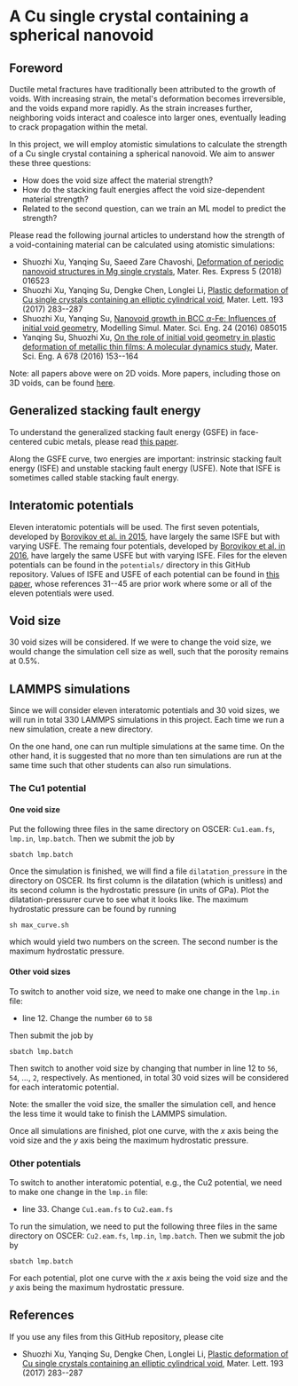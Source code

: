 # A Cu single crystal containing a spherical nanovoid

## Foreword

Ductile metal fractures have traditionally been attributed to the growth of voids. With increasing strain, the metal's deformation becomes irreversible, and the voids expand more rapidly. As the strain increases further, neighboring voids interact and coalesce into larger ones, eventually leading to crack propagation within the metal.

In this project, we will employ atomistic simulations to calculate the strength of a Cu single crystal containing a spherical nanovoid. We aim to answer these three questions:

- How does the void size affect the material strength?
- How do the stacking fault energies affect the void size-dependent material strength?
- Related to the second question, can we train an ML model to predict the strength?

Please read the following journal articles to understand how the strength of a void-containing material can be calculated using atomistic simulations:

- Shuozhi Xu, Yanqing Su, Saeed Zare Chavoshi, [Deformation of periodic nanovoid structures in Mg single crystals](http://dx.doi.org/10.1088/2053-1591/aaa678), Mater. Res. Express 5 (2018) 016523
- Shuozhi Xu, Yanqing Su, Dengke Chen, Longlei Li, [Plastic deformation of Cu single crystals containing an elliptic cylindrical void](http://dx.doi.org/10.1016/j.matlet.2017.02.005), Mater. Lett. 193 (2017) 283--287
- Shuozhi Xu, Yanqing Su, [Nanovoid growth in BCC $\alpha$-Fe: Influences of initial void geometry](http://dx.doi.org/10.1088/0965-0393/24/8/085015), Modelling Simul. Mater. Sci. Eng. 24 (2016) 085015
- Yanqing Su, Shuozhi Xu, [On the role of initial void geometry in plastic deformation of metallic thin films: A molecular dynamics study](http://dx.doi.org/10.1016/j.msea.2016.09.091), Mater. Sci. Eng. A 678 (2016) 153--164

Note: all papers above were on 2D voids. More papers, including those on 3D voids, can be found [here](https://drive.google.com/drive/folders/10zcbMxHpxCnG1PrJtRhMz4cvf44nXNWz?usp=sharing).

## Generalized stacking fault energy

To understand the generalized stacking fault energy (GSFE) in face-centered cubic metals, please read [this paper](http://dx.doi.org/10.1063/1.5115282).

Along the GSFE curve, two energies are important: instrinsic stacking fault energy (ISFE) and unstable stacking fault energy (USFE). Note that ISFE is sometimes called stable stacking fault energy.

## Interatomic potentials

Eleven interatomic potentials will be used. The first seven potentials, developed by [Borovikov et al. in 2015](http://dx.doi.org/10.1088/0965-0393/23/5/055003), have largely the same ISFE but with varying USFE. The remaing four potentials, developed by [Borovikov et al. in 2016](10.1088/0965-0393/24/8/085017), have largely the same USFE but with varying ISFE. Files for the eleven potentials can be found in the `potentials/` directory in this GitHub repository. Values of ISFE and USFE of each potential can be found in [this paper](http://dx.doi.org/10.1007/s10853-023-08779-8), whose references 31--45 are prior work where some or all of the eleven potentials were used.

## Void size

30 void sizes will be considered. If we were to change the void size, we would change the simulation cell size as well, such that the porosity remains at 0.5%.

## LAMMPS simulations

Since we will consider eleven interatomic potentials and 30 void sizes, we will run in total 330 LAMMPS simulations in this project. Each time we run a new simulation, create a new directory.

On the one hand, one can run multiple simulations at the same time. On the other hand, it is suggested that no more than ten simulations are run at the same time such that other students can also run simulations.

### The Cu1 potential

#### One void size

Put the following three files in the same directory on OSCER: `Cu1.eam.fs`, `lmp.in`, `lmp.batch`. Then we submit the job by

	sbatch lmp.batch

Once the simulation is finished, we will find a file `dilatation_pressure` in the directory on OSCER. Its first column is the dilatation (which is unitless) and its second column is the hydrostatic pressure (in units of GPa). Plot the dilatation-pressurer curve to see what it looks like. The maximum hydrostatic pressure can be found by running

	sh max_curve.sh
	
which would yield two numbers on the screen. The second number is the maximum hydrostatic pressure.

#### Other void sizes

To switch to another void size, we need to make one change in the `lmp.in` file:

- line 12. Change the number `60` to `58`

Then submit the job by

	sbatch lmp.batch

Then switch to another void size by changing that number in line 12 to `56`, `54`, ..., `2`, respectively. As mentioned, in total 30 void sizes will be considered for each interatomic potential.

Note: the smaller the void size, the smaller the simulation cell, and hence the less time it would take to finish the LAMMPS simulation.

Once all simulations are finished, plot one curve, with the _x_ axis being the void size and the _y_ axis being the maximum hydrostatic pressure.

### Other potentials

To switch to another interatomic potential, e.g., the Cu2 potential, we need to make one change in the `lmp.in` file:

- line 33. Change `Cu1.eam.fs` to `Cu2.eam.fs`

To run the simulation, we need to put the following three files in the same directory on OSCER: `Cu2.eam.fs`, `lmp.in`, `lmp.batch`. Then we submit the job by

	sbatch lmp.batch

For each potential, plot one curve with the _x_ axis being the void size and the _y_ axis being the maximum hydrostatic pressure.

## References

If you use any files from this GitHub repository, please cite

- Shuozhi Xu, Yanqing Su, Dengke Chen, Longlei Li, [Plastic deformation of Cu single crystals containing an elliptic cylindrical void](http://dx.doi.org/10.1016/j.matlet.2017.02.005), Mater. Lett. 193 (2017) 283--287
